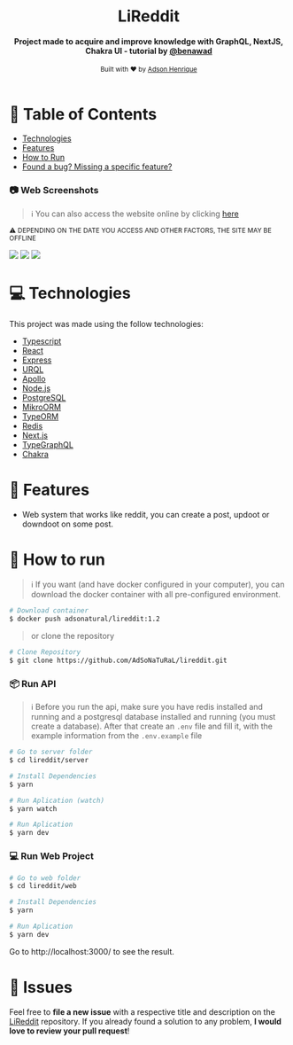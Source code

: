 <div align="center">
   <h1>LiReddit</h1>
   <h4>Project made to acquire and improve knowledge with GraphQL, NextJS, Chakra UI - tutorial by <a href="https://youtu.be/I6ypD7qv3Z8">@benawad</a> </h4>
  <sub>Built with ❤︎ by
    <a href="https://github.com/AdSoNaTuRaL">Adson Henrique</a>
  </sub>
</div>

<br/>

# :pushpin: Table of Contents

* [Technologies](#computer-technologies)
* [Features](#rocket-features)
* [How to Run](#construction_worker-how-to-run)
* [Found a bug? Missing a specific feature?](#bug-issues)

### :camera: Web Screenshots

> :information_source: You can also access the website online by clicking [here](https://adsonatural.online/)

<sub>:warning: DEPENDING ON THE DATE YOU ACCESS AND OTHER FACTORS, THE SITE MAY BE OFFLINE </sub><br/>

<div aling="center">
  <img src="https://user-images.githubusercontent.com/26275918/100002550-07f16580-2dc5-11eb-9341-a9791e4bcfbd.png">
  <img src="https://user-images.githubusercontent.com/26275918/100002556-09229280-2dc5-11eb-8d97-b1737af8b37e.png">
  <img src="https://user-images.githubusercontent.com/26275918/100002557-0a53bf80-2dc5-11eb-9a25-454dd02b8c3b.png">
</div>

# :computer: Technologies
This project was made using the follow technologies:

* [Typescript](https://www.typescriptlang.org/)      
* [React](https://reactjs.org/)      
* [Express](https://expressjs.com/)       
* [URQL](https://formidable.com/open-source/urql/)       
* [Apollo](https://www.apollographql.com/docs/)       
* [Node.js](https://nodejs.org/en/)       
* [PostgreSQL](https://www.postgresql.org/)       
* [MikroORM](https://mikro-orm.io/)       
* [TypeORM](https://typeorm.io/#/)       
* [Redis](https://redis.io/)       
* [Next.js](https://nextjs.org/)       
* [TypeGraphQL](https://typegraphql.com/)       
* [Chakra](https://chakra-ui.com/)

# :rocket: Features

* Web system that works like reddit, you can create a post, updoot or downdoot on some post.

# :construction_worker: How to run
> :information_source: If you want (and have docker configured in your computer), you can download the docker container with all pre-configured environment.
```bash
# Download container
$ docker push adsonatural/lireddit:1.2
```
> or clone the repository
```bash
# Clone Repository
$ git clone https://github.com/AdSoNaTuRaL/lireddit.git
```
### 📦 Run API
> ℹ️  Before you run the api, make sure you have redis installed and running and a postgresql database installed and running (you must create a database). After that create an `.env` file and fill it, with the example information from the `.env.example` file
```bash
# Go to server folder
$ cd lireddit/server

# Install Dependencies
$ yarn

# Run Aplication (watch)
$ yarn watch

# Run Aplication
$ yarn dev
```
### 💻 Run Web Project

```bash
# Go to web folder
$ cd lireddit/web

# Install Dependencies
$ yarn

# Run Aplication
$ yarn dev
```
Go to http://localhost:3000/ to see the result.

# :bug: Issues

Feel free to **file a new issue** with a respective title and description on the [LiReddit](https://github.com/AdSoNaTuRaL/lireddit/issues) repository. If you already found a solution to any problem, **I would love to review your pull request**!
